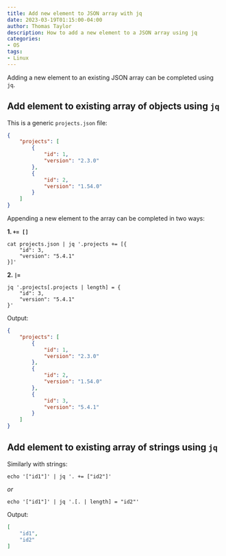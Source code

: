 ```yaml
---
title: Add new element to JSON array with jq
date: 2023-03-19T01:15:00-04:00
author: Thomas Taylor
description: How to add a new element to a JSON array using jq
categories:
- OS
tags:
- Linux
---
```


Adding a new element to an existing JSON array can be completed using `jq`.

## Add element to existing array of objects using `jq`

This is a generic `projects.json` file:

```json
{
	"projects": [
		{
			"id": 1,
			"version": "2.3.0"
		},
		{
			"id": 2,
			"version": "1.54.0"
		}
	]
}
```

Appending a new element to the array can be completed in two ways:

**1. `+= []`**

```shell
cat projects.json | jq '.projects += [{
	"id": 3,
	"version": "5.4.1"
}]'
```

**2. `|=`**

```shell
jq '.projects[.projects | length] = {
	"id": 3,
	"version": "5.4.1"
}'
```

Output:

```json
{
	"projects": [
		{
			"id": 1,
			"version": "2.3.0"
		},
		{
			"id": 2,
			"version": "1.54.0"
		},
		{
			"id": 3,
			"version": "5.4.1"
		}
	]
}
```

## Add element to existing array of strings using `jq`

Similarly with strings:

```shell
echo '["id1"]' | jq '. += ["id2"]'
```

_or_

```shell
echo '["id1"]' | jq '.[. | length] = "id2"'
```

Output:

```json
[
	"id1",
	"id2"
]
```